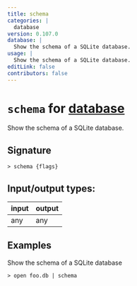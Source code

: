 ```yaml
---
title: schema
categories: |
  database
version: 0.107.0
database: |
  Show the schema of a SQLite database.
usage: |
  Show the schema of a SQLite database.
editLink: false
contributors: false
---
```

<!-- This file is automatically generated. Please edit the command in https://github.com/nushell/nushell instead. -->

# `schema` for [database](/commands/categories/database.md)

<div class='command-title'>Show the schema of a SQLite database.</div>

## Signature

```> schema {flags} ```


## Input/output types:

| input | output |
| ----- | ------ |
| any   | any    |
## Examples

Show the schema of a SQLite database
```nu
> open foo.db | schema

```
